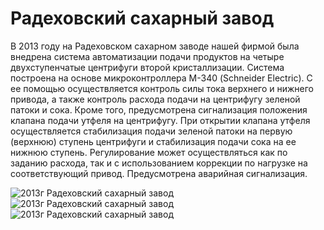 # Радеховский сахарный завод

В 2013 году на Радеховском сахарном заводе нашей фирмой была внедрена система автоматизации подачи продуктов на четыре двухступенчатые центрифуги второй кристаллизации. Система построена на основе микроконтроллера М-340 (Schneider Eleсtric). С ее помощью осуществляется контроль силы тока верхнего и нижнего привода, а также контроль расхода подачи на центрифугу зеленой патоки и сока. Кроме того, предусмотрена сигнализация положения клапана подачи утфеля на центрифугу. При открытии клапана утфеля осуществляется стабилизация подачи зеленой патоки на первую (верхнюю) ступень центрифуги и стабилизация подачи сока на ее нижнюю ступень. Регулирование может осуществляться как по заданию расхода, так и с использованием коррекции по нагрузке на соответствующий привод. Предусмотрена аварийная сигнализация.

![2013г Радеховский сахарный завод](/img/works/2013/radeh13.jpg)
![2013г Радеховский сахарный завод](/img/works/2013/radeh14.jpg)
![2013г Радеховский сахарный завод](/img/works/2013/radeh6.jpg)